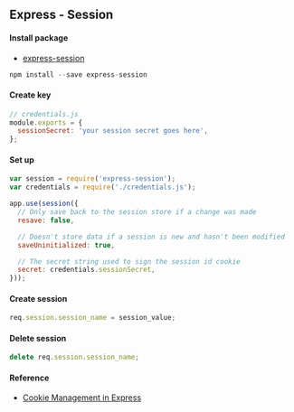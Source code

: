 ## Express - Session

#### Install package

- [express-session](https://github.com/expressjs/session)

```js
npm install --save express-session
```

#### Create key

```js
// credentials.js
module.exports = {
  sessionSecret: 'your session secret goes here',
};
```

#### Set up

```js
var session = require('express-session');
var credentials = require('./credentials.js');

app.use(session({
  // Only save back to the session store if a change was made
  resave: false,

  // Doesn't store data if a session is new and hasn't been modified
  saveUninitialized: true,

  // The secret string used to sign the session id cookie
  secret: credentials.sessionSecret,
}));
```

#### Create session

```js
req.session.session_name = session_value;
```

#### Delete session

```js
delete req.session.session_name;
```

#### Reference

- [Cookie Management in Express](https://www.codementor.io/nodejs/tutorial/cookie-management-in-express-js)
